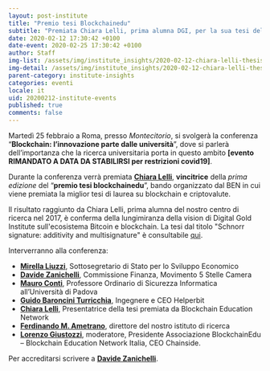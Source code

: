 ```yaml
---
layout: post-institute
title: "Premio tesi Blockchainedu"
subtitle: "Premiata Chiara Lelli, prima alumna DGI, per la sua tesi del 2017."
date: 2020-02-12 17:30:42 +0100
date-event: 2020-02-25 17:30:42 +0100
author: Staff
img-list: /assets/img/institute_insights/2020-02-12-chiara-lelli-thesis-thumb.jpg
img-detail: /assets/img/institute_insights/2020-02-12-chiara-lelli-thesis.jpg
parent-category: institute-insights
categories: eventi
locale: it
uid: 20200212-institute-events
published: true
comments: false
---
```

Martedì 25 febbraio a Roma, presso *Montecitorio*,
si svolgerà la conferenza “**Blockchain: l’innovazione parte dalle università**”,
dove si parlerà dell’importanza che la ricerca universitaria porta in questo ambito
__[evento RIMANDATO A DATA DA STABILIRSI per restrizioni covid19]__.

Durante la conferenza verrà premiata [**Chiara Lelli**](https://dgi.io/full-team/#alumni),
**vincitrice** della *prima edizione* del “**premio tesi blockchainedu**”,
bando organizzato dal BEN in cui viene premiata la miglior tesi di laurea su blockchain e criptovalute.

 Il risultato raggiunto da Chiara Lelli, prima alumna del nostro centro di ricerca nel 2017,
 è conferma della lungimiranza della vision di Digital Gold Institute sull'ecosistema Bitcoin e blockchain.
 La tesi dal titolo "Schnorr signature: additivity and multisignature" è consultabile
 [qui](https://github.com/clelli/Schnorr/blob/master/tesi.pdf).

Interverranno alla conferenza:

- [**Mirella Liuzzi**](https://www.linkedin.com/in/mirellaliuzzi/), Sottosegretario di Stato per lo Sviluppo Economico
- [**Davide Zanichelli**](https://www.linkedin.com/in/davide-zanichelli/), Commissione Finanza, Movimento 5 Stelle Camera
- [**Mauro Conti**](https://www.linkedin.com/in/mauroconti/), Professore Ordinario di Sicurezza Informatica all’Università di Padova
- [**Guido Baroncini Turricchia**](https://www.linkedin.com/in/guidobaronciniturricchia/?originalSubdomain=it), Ingegnere e CEO Helperbit
- [**Chiara Lelli**](https://www.linkedin.com/in/chiara-lelli-5bb648134/), Presentatrice della tesi premiata da Blockchain Education Network
- [**Ferdinando M. Ametrano**](http://www.ametrano.net/), direttore del nostro istituto di ricerca
- [**Lorenzo Giustozzi**](https://www.linkedin.com/in/lorenzogiustozzi/), moderatore, Presidente Associazione BlockchainEdu – Blockchain Education Network Italia, CEO Chainside.

Per accreditarsi scrivere a [**Davide Zanichelli**](mailto:zanichelli_d@camera.it).
